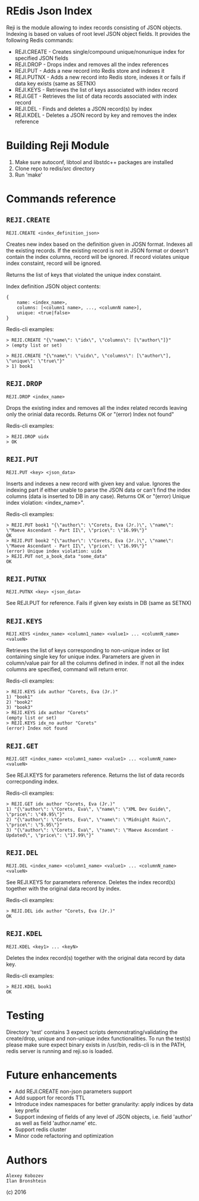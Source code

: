 # REdis Json Index

Reji is the module allowing to index records consisting of JSON objects. Indexing is based on values of root level JSON object fields. 
It provides the following Redis commands:

* REJI.CREATE - Creates single/compound unique/nonunique index for specified JSON fields
* REJI.DROP - Drops index and removes all the index references
* REJI.PUT - Adds a new record into Redis store and indexes it
* REJI.PUTNX - Adds a new record into Redis store, indexes it or fails if data key exists (same as SETNX)
* REJI.KEYS - Retrieves the list of keys associated with index record
* REJI.GET - Retrieves the list of data records associated with index record
* REJI.DEL - Finds and deletes a JSON record(s) by index
* REJI.KDEL - Deletes a JSON record by key and removes the index reference

# Building Reji Module

1. Make sure autoconf, libtool and libstdc++ packages are installed
2. Clone repo to redis/src directory
3. Run 'make'

# Commands reference

## `REJI.CREATE`

    REJI.CREATE <index_definition_json>
	
Creates new index based on the definition given in JOSN format. Indexes all the existing records.
If the existing record is not in JSON format or doesn't contain the index columns, record will be ignored.
If record violates unique index constaint, record will be ignored. 

Returns the list of keys that violated the unique index constaint.

Index definition JSON object contents:

    {
	    name: <index_name>,
		columns: [<column1 name>, ..., <columnN name>],
		unique: <true|false>
	}

Redis-cli examples:

    > REJI.CREATE "{\"name\": \"idx\", \"columns\": [\"author\"]}"
    > (empty list or set)

    > REJI.CREATE "{\"name\": \"uidx\", \"columns\": [\"author\"], \"unique\": \"true\"}"
    > 1) book1

## `REJI.DROP`

    REJI.DROP <index_name>

Drops the existing index and removes all the index related records leaving only the orinial data records.
Returns OK or "(error) Index not found"

Redis-cli examples:

    > REJI.DROP uidx
	> OK


## `REJI.PUT`

    REJI.PUT <key> <json_data>

Inserts and indexes a new record with given key and value. Ignores the indexing part if either unable to parse the JSON data or can't find the index columns (data is inserted to DB in any case).
Returns OK or "(error) Unique index violation: <index_name>".

Redis-cli examples:

    > REJI.PUT book1 "{\"author\": \"Corets, Eva (Jr.)\", \"name\": \"Maeve Ascendant - Part II\", \"price\": \"16.99\"}"
	OK
    > REJI.PUT book2 "{\"author\": \"Corets, Eva (Jr.)\", \"name\": \"Maeve Ascendant - Part II\", \"price\": \"16.99\"}"
	(error) Unique index violation: uidx
    > REJI.PUT not_a_book_data "some_data" 
	OK

## `REJI.PUTNX`

    REJI.PUTNX <key> <json_data>

See REJI.PUT for reference.
Fails if given key exists in DB (same as SETNX)

## `REJI.KEYS`

    REJI.KEYS <index_name> <column1_name> <value1> ... <columnN_name> <valueN>

Retrieves the list of keys corresponding to non-unique index or list containing single key for unique index.
Parameters are given in column/value pair for all the columns defined in index. If not all the index columns are specified, command will return error.

Redis-cli examples:

    > REJI.KEYS idx author "Corets, Eva (Jr.)"
    1) "book1"
    2) "book2"
    3) "book3"
    > REJI.KEYS idx author "Corets"
	(empty list or set)
    > REJI.KEYS idx_no author "Corets"
	(error) Index not found
	
## `REJI.GET`

    REJI.GET <index_name> <column1_name> <value1> ... <columnN_name> <valueN>

See REJI.KEYS for parameters reference.
Returns the list of data records correcponding index.

Redis-cli examples:

    > REJI.GET idx author "Corets, Eva (Jr.)"
    1) "{\"author\": \"Corets, Eva\", \"name\": \"XML Dev Guide\", \"price\": \"49.95\"}"
    2) "{\"author\": \"Corets, Eva\", \"name\": \"Midnight Rain\", \"price\": \"5.95\"}"
    3) "{\"author\": \"Corets, Eva\", \"name\": \"Maeve Ascendant - Updated\", \"price\": \"17.99\"}"

## `REJI.DEL`

    REJI.DEL <index_name> <column1_name> <value1> ... <columnN_name> <valueN>

See REJI.KEYS for parameters reference.
Deletes the index record(s) together with the original data record by index.

Redis-cli examples:

    > REJI.DEL idx author "Corets, Eva (Jr.)"
    OK

## `REJI.KDEL`

    REJI.KDEL <key1> ... <keyN>

Deletes the index record(s) together with the original data record by data key. 

Redis-cli examples:

    > REJI.KDEL book1
    OK

# Testing

Directory 'test' contains 3 expect scripts demonstrating/validating the create/drop, unique and non-unique index functionalities.
To run the test(s) please make sure expect binary exists in /usr/bin, redis-cli is in the PATH, redis server is running and reji.so is loaded.

# Future enhancements

* Add REJI.CREATE non-json parameters support
* Add support for records TTL
* Introduce index namespaces for better granularity: apply indices by data key prefix
* Support indexing of fields of any level of JSON objects, i.e. field 'author' as well as field 'author.name' etc.
* Support redis cluster
* Minor code refactoring and optimization

# Authors

    Alexey Kobozev
    Ilan Bronshtein

(c) 2016
